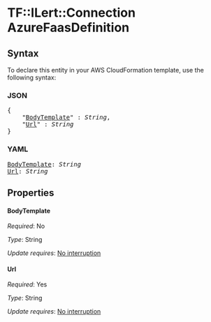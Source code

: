 # TF::ILert::Connection AzureFaasDefinition

## Syntax

To declare this entity in your AWS CloudFormation template, use the following syntax:

### JSON

<pre>
{
    "<a href="#bodytemplate" title="BodyTemplate">BodyTemplate</a>" : <i>String</i>,
    "<a href="#url" title="Url">Url</a>" : <i>String</i>
}
</pre>

### YAML

<pre>
<a href="#bodytemplate" title="BodyTemplate">BodyTemplate</a>: <i>String</i>
<a href="#url" title="Url">Url</a>: <i>String</i>
</pre>

## Properties

#### BodyTemplate

_Required_: No

_Type_: String

_Update requires_: [No interruption](https://docs.aws.amazon.com/AWSCloudFormation/latest/UserGuide/using-cfn-updating-stacks-update-behaviors.html#update-no-interrupt)

#### Url

_Required_: Yes

_Type_: String

_Update requires_: [No interruption](https://docs.aws.amazon.com/AWSCloudFormation/latest/UserGuide/using-cfn-updating-stacks-update-behaviors.html#update-no-interrupt)

